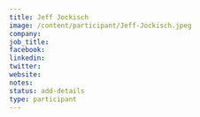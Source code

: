 ```yaml
---
title: Jeff Jockisch
image: /content/participant/Jeff-Jockisch.jpeg
company:
job_title:
facebook:
linkedin:
twitter:
website:
notes:
status: add-details
type: participant
---
```


<!-- put more details about participant here -->